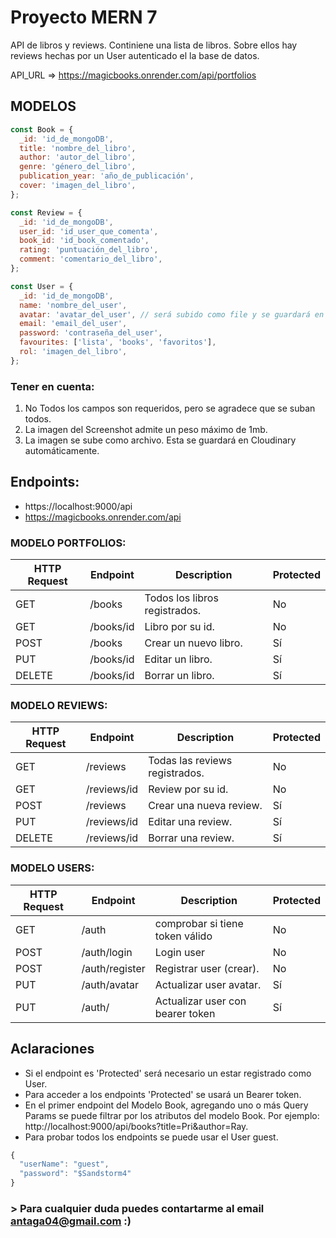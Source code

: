 # Proyecto MERN 7

API de libros y reviews. Continiene una lista de libros. Sobre ellos hay reviews hechas por un User autenticado el la base de datos.

API_URL => https://magicbooks.onrender.com/api/portfolios

## MODELOS

```javascript
const Book = {
  _id: 'id_de_mongoDB',
  title: 'nombre_del_libro',
  author: 'autor_del_libro',
  genre: 'género_del_libro',
  publication_year: 'año_de_publicación',
  cover: 'imagen_del_libro',
};

const Review = {
  _id: 'id_de_mongoDB',
  user_id: 'id_user_que_comenta',
  book_id: 'id_book_comentado',
  rating: 'puntuación_del_libro',
  comment: 'comentario_del_libro',
};

const User = {
  _id: 'id_de_mongoDB',
  name: 'nombre_del_user',
  avatar: 'avatar_del_user', // será subido como file y se guardará en Cloudinary
  email: 'email_del_user',
  password: 'contraseña_del_user',
  favourites: ['lista', 'books', 'favoritos'],
  rol: 'imagen_del_libro',
};
```

### Tener en cuenta:

1. No Todos los campos son requeridos, pero se agradece que se suban todos.
2. La imagen del Screenshot admite un peso máximo de 1mb.
3. La imagen se sube como archivo. Esta se guardará en Cloudinary automáticamente.

## Endpoints:

- https://localhost:9000/api
- https://magicbooks.onrender.com/api

### MODELO PORTFOLIOS:

| HTTP Request | Endpoint  | Description                       | Protected |
| ------------ | --------- | --------------------------------- | --------- |
| GET          | /books    | Todos los libros registrados.     | No        |
| GET          | /books/id | Libro por su id.                  | No        |
| POST         | /books    | Crear un nuevo libro.             | Sí        |
| PUT          | /books/id | Editar un libro.                  | Sí        |
| DELETE       | /books/id | Borrar un libro.                  | Sí        |

### MODELO REVIEWS:

| HTTP Request | Endpoint  | Description                       | Protected |
| ------------ | --------- | --------------------------------- | --------- |
| GET          | /reviews    | Todas las reviews registrados.  | No        |
| GET          | /reviews/id | Review por su id.               | No        |
| POST         | /reviews    | Crear una nueva review.         | Sí        |
| PUT          | /reviews/id | Editar una review.              | Sí        |
| DELETE       | /reviews/id | Borrar una review.              | Sí        |

### MODELO USERS:

| HTTP Request | Endpoint       | Description                       | Protected |
| ------------ | -------------- | --------------------------------- | --------- |
| GET          | /auth          | comprobar si tiene token válido   | No        |
| POST         | /auth/login    | Login user                        | No        |
| POST         | /auth/register | Registrar user (crear).           | No        |
| PUT          | /auth/avatar   | Actualizar user avatar.           | Sí        |
| PUT          | /auth/         | Actualizar user con bearer token  | Sí        |

## Aclaraciones

- Si el endpoint es 'Protected' será necesario un estar registrado como User.
- Para acceder a los endpoints 'Protected' se usará un Bearer token.
- En el primer endpoint del Modelo Book, agregando uno o más Query Params se puede filtrar por los atributos del modelo Book. Por ejemplo: http://localhost:9000/api/books?title=Pri&author=Ray.
- Para probar todos los endpoints se puede usar el User guest.

```javascript
{
  "userName": "guest",
  "password": "$Sandstorm4"
}
```

### > Para cualquier duda puedes contartarme al email antaga04@gmail.com :)
